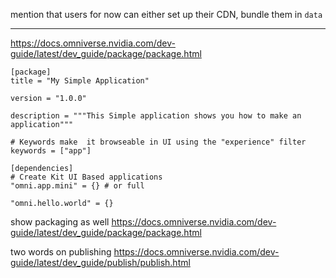 mention that users for now can either set up their CDN, bundle them in `data`



--------------------

https://docs.omniverse.nvidia.com/dev-guide/latest/dev_guide/package/package.html


```
[package]
title = "My Simple Application"

version = "1.0.0"

description = """This Simple application shows you how to make an application"""

# Keywords make  it browseable in UI using the "experience" filter
keywords = ["app"]

[dependencies]
# Create Kit UI Based applications
"omni.app.mini" = {} # or full

"omni.hello.world" = {}
```

show packaging as well
https://docs.omniverse.nvidia.com/dev-guide/latest/dev_guide/package/package.html


two words on publishing
https://docs.omniverse.nvidia.com/dev-guide/latest/dev_guide/publish/publish.html

